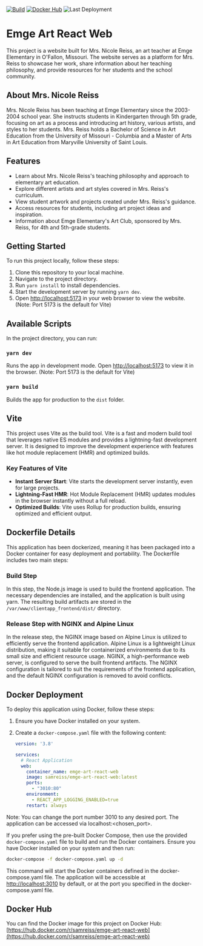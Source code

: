 [![Build](https://github.com/samreiss/emge-art-react-web/actions/workflows/build-on-all-platforms.yml/badge.svg)](https://github.com/samreiss/emge-art-react-web/actions/workflows/build-on-all-platforms.yml)
[![Docker Hub](https://github.com/samreiss/emge-art-react-web/actions/workflows/docker_hub.yml/badge.svg)](https://github.com/samreiss/emge-art-react-web/actions/workflows/docker_hub.yml)
![Last Deployment](https://img.shields.io/endpoint?url=https://raw.githubusercontent.com/samreiss/emge-art-react-web/main/last_successful_deployment.json&label=Last%20Deployment&color=brightgreen)

# Emge Art React Web

This project is a website built for Mrs. Nicole Reiss, an art teacher at Emge Elementary in O'Fallon, Missouri. The website serves as a platform for Mrs. Reiss to showcase her work, share information about her teaching philosophy, and provide resources for her students and the school community.

## About Mrs. Nicole Reiss

Mrs. Nicole Reiss has been teaching at Emge Elementary since the 2003-2004 school year. She instructs students in Kindergarten through 5th grade, focusing on art as a process and introducing art history, various artists, and styles to her students. Mrs. Reiss holds a Bachelor of Science in Art Education from the University of Missouri - Columbia and a Master of Arts in Art Education from Maryville University of Saint Louis.

## Features

- Learn about Mrs. Nicole Reiss's teaching philosophy and approach to elementary art education.
- Explore different artists and art styles covered in Mrs. Reiss's curriculum.
- View student artwork and projects created under Mrs. Reiss's guidance.
- Access resources for students, including art project ideas and inspiration.
- Information about Emge Elementary's Art Club, sponsored by Mrs. Reiss, for 4th and 5th-grade students.

## Getting Started

To run this project locally, follow these steps:

1. Clone this repository to your local machine.
2. Navigate to the project directory.
3. Run `yarn install` to install dependencies.
4. Start the development server by running `yarn dev`.
5. Open [http://localhost:5173](http://localhost:5173) in your web browser to view the website. (Note: Port 5173 is the default for Vite)

## Available Scripts

In the project directory, you can run:

### `yarn dev`

Runs the app in development mode. Open [http://localhost:5173](http://localhost:5173) to view it in the browser. (Note: Port 5173 is the default for Vite)

### `yarn build`

Builds the app for production to the `dist` folder.

## Vite

This project uses Vite as the build tool. Vite is a fast and modern build tool that leverages native ES modules and provides a lightning-fast development server. It is designed to improve the development experience with features like hot module replacement (HMR) and optimized builds.

### Key Features of Vite

- **Instant Server Start**: Vite starts the development server instantly, even for large projects.
- **Lightning-Fast HMR**: Hot Module Replacement (HMR) updates modules in the browser instantly without a full reload.
- **Optimized Builds**: Vite uses Rollup for production builds, ensuring optimized and efficient output.

## Dockerfile Details

This application has been dockerized, meaning it has been packaged into a Docker container for easy deployment and portability. The Dockerfile includes two main steps:

### Build Step

In this step, the Node.js image is used to build the frontend application. The necessary dependencies are installed, and the application is built using yarn. The resulting build artifacts are stored in the `/var/www/clientapp_frontend/dist/` directory.

### Release Step with NGINX and Alpine Linux

In the release step, the NGINX image based on Alpine Linux is utilized to efficiently serve the frontend application. Alpine Linux is a lightweight Linux distribution, making it suitable for containerized environments due to its small size and efficient resource usage. NGINX, a high-performance web server, is configured to serve the built frontend artifacts. The NGINX configuration is tailored to suit the requirements of the frontend application, and the default NGINX configuration is removed to avoid conflicts.

## Docker Deployment

To deploy this application using Docker, follow these steps:

1. Ensure you have Docker installed on your system.

2. Create a `docker-compose.yaml` file with the following content:

   ```yaml
   version: '3.8'

   services:
     # React Application
     web:
       container_name: emge-art-react-web
       image: samreiss/emge-art-react-web:latest
       ports:
         - "3010:80"
       environment:
         - REACT_APP_LOGGING_ENABLED=true
       restart: always
   ```

Note: You can change the port number 3010 to any desired port. The application can be accessed via localhost:<chosen_port>.

If you prefer using the pre-built Docker Compose, then use the provided `docker-compose.yaml` file to build and run the Docker containers. Ensure you have Docker installed on your system and then run:

```bash
docker-compose -f docker-compose.yaml up -d
```

This command will start the Docker containers defined in the docker-compose.yaml file. The application will be accessible at [http://localhost:3010](http://localhost:3010) by default, or at the port you specified in the docker-compose.yaml file.

## Docker Hub

You can find the Docker image for this project on Docker Hub: [https://hub.docker.com/r/samreiss/emge-art-react-web](https://hub.docker.com/r/samreiss/emge-art-react-web)